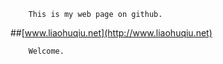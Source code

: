         This is my web page on github. 
        
        
##[www.liaohuqiu.net](http://www.liaohuqiu.net)


        Welcome.
